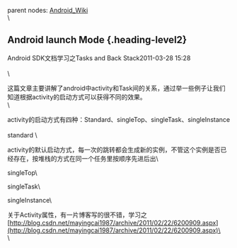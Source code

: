 parent nodes: [Android\_Wiki](Android_Wiki.html)\
\

Android launch Mode {.heading-level2}
-------------------

Android SDK文档学习之Tasks and Back Stack2011-03-28 15:28\
 \
 \

这篇文章主要讲解了android中activity和Task间的关系，通过举一些例子让我们知道根据activity的启动方式可以获得不同的效果。\
 \

activity的启动方式有四种：Standard、singleTop、singleTask、singleInstance\
 \
 standard \

activity的默认启动方式，每一次的跳转都会生成新的实例，不管这个实例是否已经存在，按堆栈的方式在同一个任务里按顺序先进后出\

singleTop\

singleTask\

singleInstance\

关于Activity属性，有一片博客写的很不错，学习之[http://blog.csdn.net/mayingcai1987/archive/2011/02/22/6200909.aspx](http://blog.csdn.net/mayingcai1987/archive/2011/02/22/6200909.aspx)\
 \
 \

